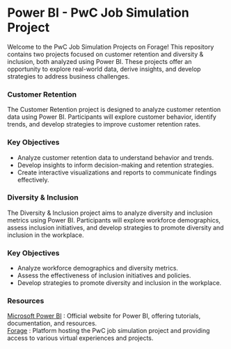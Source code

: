 # Power BI - PwC Job Simulation Project
Welcome to the PwC Job Simulation Projects on Forage! This repository contains two projects focused on customer retention and diversity & inclusion, both analyzed using Power BI. These projects offer an opportunity to explore real-world data, derive insights, and develop strategies to address business challenges.

### Customer Retention
The Customer Retention project is designed to analyze customer retention data using Power BI. Participants will explore customer behavior, identify trends, and develop strategies to improve customer retention rates.

### Key Objectives
- Analyze customer retention data to understand behavior and trends.
- Develop insights to inform decision-making and retention strategies.
- Create interactive visualizations and reports to communicate findings effectively.

### Diversity & Inclusion
The Diversity & Inclusion project aims to analyze diversity and inclusion metrics using Power BI. Participants will explore workforce demographics, assess inclusion initiatives, and develop strategies to promote diversity and inclusion in the workplace.

### Key Objectives
- Analyze workforce demographics and diversity metrics.
- Assess the effectiveness of inclusion initiatives and policies.
- Develop strategies to promote diversity and inclusion in the workplace.

### Resources
[Microsoft Power BI](https://www.microsoft.com/en-us/power-platform/products/power-bi/) : Official website for Power BI, offering tutorials, documentation, and resources. <br>
[Forage](https://www.theforage.com/) : Platform hosting the PwC job simulation project and providing access to various virtual experiences and projects.
